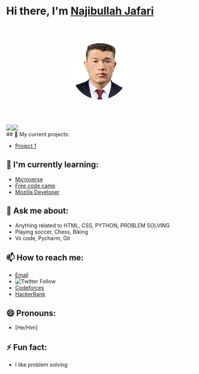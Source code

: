 # Hi there, I'm [Najibullah Jafari]()
<div style="background-image: url(najib256.jpg); background-size: cover; width: 500px; height: 250px; display: flex; justify-content: center; align-items: center; box-shadow: 0px 0px 20px 0px rgba(255, 255, 255, 0.8), 0px 0px 40px 0px rgba(255, 255, 255, 0.6), 0px 0px 60px 0px rgba(255, 255, 255, 0.4), 0px 0px 80px 0px rgba(255, 255, 255, 0.2);">
  <img src="najib256.jpg" alt="Najibullah Jafari" style="border-radius: 50%; width: 150px; height: 150px; object-fit: cover; box-shadow: 0px 0px 10px 0px rgba(255, 255, 255, 0.8), 0px 0px 20px 0px rgba(255, 255, 255, 0.6), 0px 0px 30px 0px rgba(255, 255, 255, 0.4), 0px 0px 40px 0px rgba(255, 255, 255, 0.2);">
  <h2 style="font-family: 'Bungee', cursive; font-size: 50px; color: #fff; text-align: center; text-shadow: 0px 0px 10px #fff, 0px 0px 20px #fff, 0px 0px 30px #fff, 0px 0px 40px #ff00de, 0px 0px 70px #ff00de, 0px 0px 80px #ff00de, 0px 0px 100px #ff00de;"></h2>
</div>
<br>
<div>
  <img align="left" src="https://github-readme-stats.vercel.app/api?username=najibullahjafari&show_icons=true&hide_border=true&title_color=f65ee0&icon_color=1495ff&text_color=0CFFD2&bg_color=0c002e">
  <img align="left" src="https://github-readme-streak-stats.herokuapp.com?user=najibullahjafari&hide_border=true&ring=f65ee0&sideNums=f65ee0&stroke=1495ff&background=0c002e&sideLabels=0cffd2&dates=1495ff&fire=1495ff&currStreakLabel=0cffd2&currStreakNum=0cffd2&date_format=M%20j%5B%2C%20Y%5D">
</div>

<br>
<!--  
- ![Najibullah's github activity graph](https://github-readme-activity-graph.vercel.app/graph?username=najibullahjafari&bg_color=0c002e&color=0CFFD2&line=f65ee0&point=1495ff&area=true&hide_border=true)](https://github.com/najibullahjafari/github-readme-activity-graph)
<br>
I'm a passionate Software developer who loves coding and building projects.
<br>
- ![GitHub stars](https://img.shields.io/github/stars/najibullahjafari?style=social)
<br>
- ![](https://komarev.com/ghpvc/?username=najibullahjafari&color=green)
<br>
-->
## 🔭 My current projects:

- [Project 1](https://github.com/najibullahjafari/Portfolio-Mobile_version)

## 🌱 I'm currently learning:

- [Microverse](https://www.microverse.org/)
- [Free code camp](https://forum.freecodecamp.org/)
- [Mozilla Developer](https://developer.mozilla.org/en-US/)

## 💬 Ask me about:

- Anything related to HTML, CSS, PYTHON, PROBLEM SOLVING
- Playing soccer, Chess, Biking 
- Vs code, Pycharm, Git

## 📫 How to reach me:

- [Email](najib2020202020@gmail.com)
- ![Twitter Follow](https://img.shields.io/twitter/follow/Najib_Jafari_?style=social)
- [Codeforces](https://codeforces.com/profile/kucoders)
- [HackerRank](https://www.hackerrank.com/najib2020202020)

## 😄 Pronouns:

- [He/Him]

## ⚡ Fun fact:

- I like problem solving

